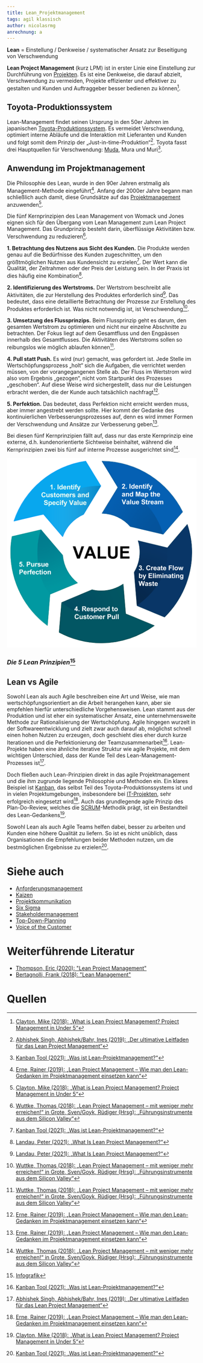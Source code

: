 ```yaml
---
title: Lean_Projektmanagement
tags: agil klassisch
author: nicolasrmg
anrechnung: a
---
```




**Lean** = Einstellung / Denkweise / systematischer Ansatz zur Beseitigung von Verschwendung

**Lean Project Management** (kurz LPM) ist in erster Linie eine Einstellung zur Durchführung von [Projekten](Projekt.md). Es ist eine Denkweise, die darauf abzielt, Verschwendung zu vermeiden, Projekte effizienter und effektiver zu gestalten und Kunden und Auftraggeber besser bedienen zu können[^2].

## Toyota-Produktionssystem
Lean-Management findet seinen Ursprung in den 50er Jahren im japanischen [Toyota-Produktionssystem](Toyota_Produktionssystem.md). Es vermeidet Verschwendung, optimiert interne Abläufe und die Interaktion mit Lieferanten und Kunden und folgt somit dem Prinzip der „Just-in-time-Produktion“[^1]. Toyota fasst drei Hauptquellen für Verschwendung: [Muda](Muda_7_Arten_von_Verschwendung.md), Mura und Muri[^4].

## Anwendung im Projektmanagement
Die Philosophie des Lean, wurde in den 90er Jahren erstmalig als Management-Methode eingeführt[^3]. Anfang der 2000er Jahre begann man schließlich auch damit, diese Grundsätze auf das [Projektmanagement](Projektmanagement.md) anzuwenden[^2].

Die fünf Kernprinzipien des Lean Management von Womack und Jones eignen sich für den Übergang vom Lean Management zum Lean Project Management. Das Grundprinzip besteht darin, überflüssige Aktivitäten bzw. Verschwendung zu reduzieren[^6].

**1. Betrachtung des Nutzens aus Sicht des Kunden.** Die Produkte werden genau auf die Bedürfnisse des Kunden zugeschnitten, um den größtmöglichen Nutzen aus Kundensicht zu erzielen[^4]. Der Wert kann die Qualität, der Zeitrahmen oder der Preis der Leistung sein. In der Praxis ist dies häufig eine Kombination[^5].

**2. Identifizierung des Wertstroms.** Der Wertstrom beschreibt alle Aktivitäten, die zur Herstellung des Produktes erforderlich sind[^5]. Das bedeutet, dass eine detaillierte Betrachtung der Prozesse zur Erstellung des Produktes erforderlich ist. Was nicht notwendig ist, ist Verschwendung[^6].

**3. Umsetzung des Flussprinzips.** Beim Flussprinzip geht es darum, den gesamten Wertstrom zu optimieren und nicht nur einzelne Abschnitte zu betrachten. Der Fokus liegt auf dem Gesamtfluss und den Engpässen innerhalb des Gesamtflusses. Die Aktivitäten des Wertstroms sollen so reibungslos wie möglich ablaufen können[^6].

**4. Pull statt Push.** Es wird (nur) gemacht, was gefordert ist. Jede Stelle im Wertschöpfungsprozess „holt“ sich die Aufgaben, die verrichtet werden müssen, von der vorangegangenen Stelle ab. Der Fluss im Wertstrom wird also vom Ergebnis „gezogen“, nicht vom Startpunkt des Prozesses „geschoben“. Auf diese Weise wird sichergestellt, dass nur die Leistungen erbracht werden, die der Kunde auch tatsächlich nachfragt[^3].

**5. Perfektion.** Das bedeutet, dass Perfektion nicht erreicht werden muss, aber immer angestrebt werden sollte. Hier kommt der Gedanke des kontinuierlichen Verbesserungsprozesses auf, denn es wird immer Formen der Verschwendung und Ansätze zur Verbesserung geben[^3].

Bei diesen fünf Kernprinzipien fällt auf, dass nur das erste Kernprinzip eine externe, d.h. kundenorientierte Sichtweise beinhaltet, während die Kernprinzipien zwei bis fünf auf interne Prozesse ausgerichtet sind[^6].


![Abbildung](Lean_Projektmanagement/lean-principles.png)

### *Die 5 Lean Prinzipien*[^7]


## Lean vs Agile
Sowohl Lean als auch Agile beschreiben eine Art und Weise, wie man wertschöpfungsorientiert an die Arbeit herangehen kann, aber sie empfehlen hierfür unterschiedliche Vorgehensweisen. Lean stammt aus der Produktion und ist eher ein systematischer Ansatz, eine unternehmensweite Methode zur Rationalisierung der Wertschöpfung. Agile hingegen wurzelt in der Softwareentwicklung und zielt zwar auch darauf ab, möglichst schnell einen hohen Nutzen zu erzeugen, doch geschieht dies eher durch kurze Iterationen und die Perfektionierung der Teamzusammenarbeit[^4]. Lean-Projekte haben eine ähnliche iterative Struktur wie agile Projekte, mit dem wichtigen Unterschied, dass der Kunde Teil des Lean-Management-Prozesses ist[^1].

Doch fließen auch Lean-Prinzipien direkt in das agile Projektmanagement und die ihm zugrunde liegende Philosophie und Methoden ein. Ein klares Beispiel ist [Kanban](Kanban.md), das selbst Teil des Toyota-Produktionssystems ist und in vielen Projektumgebungen, insbesondere bei [IT-Projekten](IT-Projekte.md), sehr erfolgreich eingesetzt wird[^3]. Auch das grundlegende agile Prinzip des Plan-Do-Review, welches die [SCRUM](SCRUM.md)-Methodik prägt, ist ein Bestandteil des Lean-Gedankens[^2].

Sowohl Lean als auch Agile Teams helfen dabei, besser zu arbeiten und Kunden eine höhere Qualität zu liefern. So ist es nicht unüblich, dass Organisationen die Empfehlungen beider Methoden nutzen, um die bestmöglichen Ergebnisse zu erzielen[^4].




# Siehe auch

* [Anforderungsmanagement](Anforderungsmanagement.md)
* [Kaizen](Kaizen.md)
* [Projektkommunikation](Projektkommunikation.md)
* [Six Sigma](Six_Sigma.md)
* [Stakeholdermanagement](Stakeholdermanagement.md)
* [Top-Down-Planning](Top_Down_Planning.md)
* [Voice of the Customer](Voice_of_the_Customer.md)

# Weiterführende Literatur

* [Thompson, Eric (2020): "Lean Project Management"](https://www.amazon.de/Lean-Project-Management-Kanban-Kaizen/dp/B086L16F49)
* [Bertagnolli, Frank (2018): "Lean Management"](https://link.springer.com/book/10.1007/978-3-658-13124-1)

# Quellen

[^1]: [Abhishek Singh, Abhishek/Bahr, Ines (2019): „Der ultimative Leitfaden für das Lean Project Management“](https://www.capterra.com.de/blog/531/lean-project-management-leitfaden)
[^2]: [Clayton, Mike (2018): „What is Lean Project Management? Project Management in Under 5“](https://www.youtube.com/watch?v=Eptywqps6lw)
[^3]: [Erne, Rainer (2019): „Lean Project Management – Wie man den Lean-Gedanken im Projektmanagement einsetzen kann“](https://link.springer.com/book/10.1007/978-3-658-26988-3)
[^4]: [Kanban Tool (2021): „Was ist Lean-Projektmanagement?“](https://kanbantool.com/de/kanban-guide/lean-projektmanagement)
[^5]: [Landau, Peter (2021): „What Is Lean Project Management?“](https://www.projectmanager.com/blog/lean-project-management)
[^6]: [Wuttke, Thomas (2018): „Lean Project Management – mit weniger mehr erreichen!“ in Grote, Sven/Goyk, Rüdiger (Hrsg): „Führungsinstrumente aus dem Silicon Valley“](https://link.springer.com/book/10.1007/978-3-662-54885-1)
[^7]: [Infografik](https://i.pinimg.com/originals/7a/1b/ac/7a1bacd481a17e016b4e94a435f594fb.png)

